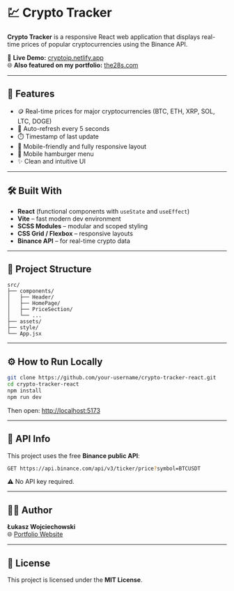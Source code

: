# 💹 Crypto Tracker

**Crypto Tracker** is a responsive React web application that displays real-time prices of popular cryptocurrencies using the Binance API.

🔗 **Live Demo:** [cryptoip.netlify.app](https://cryptoip.netlify.app)  
🌐 **Also featured on my portfolio:** [the28s.com](https://the28s.com)

---

## 🚀 Features

- 🪙 Real-time prices for major cryptocurrencies (BTC, ETH, XRP, SOL, LTC, DOGE)
- 🔄 Auto-refresh every 5 seconds
- ⏱️ Timestamp of last update
- 📱 Mobile-friendly and fully responsive layout
- 🍔 Mobile hamburger menu
- ✨ Clean and intuitive UI

---

## 🛠️ Built With

- **React** (functional components with `useState` and `useEffect`)
- **Vite** – fast modern dev environment
- **SCSS Modules** – modular and scoped styling
- **CSS Grid / Flexbox** – responsive layouts
- **Binance API** – for real-time crypto data

---

<!--## 📸 Screenshot

![Crypto Tracker Screenshot](https://user-images.githubusercontent.com/your-screenshot.png)  
*Replace this with your own screenshot or drag one here after upload.*

--- 
-->

## 📁 Project Structure

```
src/
├── components/
│   ├── Header/
│   ├── HomePage/
│   ├── PriceSection/
│   └── ...
├── assets/
├── style/
└── App.jsx
```

---

## ⚙️ How to Run Locally

```bash
git clone https://github.com/your-username/crypto-tracker-react.git
cd crypto-tracker-react
npm install
npm run dev
```

Then open: [http://localhost:5173](http://localhost:5173)

---

## 🔌 API Info

This project uses the free **Binance public API**:

```bash
GET https://api.binance.com/api/v3/ticker/price?symbol=BTCUSDT
```

⚠️ No API key required.

---

## 👨‍💻 Author

**Łukasz Wojciechowski**  
🌐 [Portfolio Website](https://the28s.com)

---

## 📜 License

This project is licensed under the **MIT License**.
